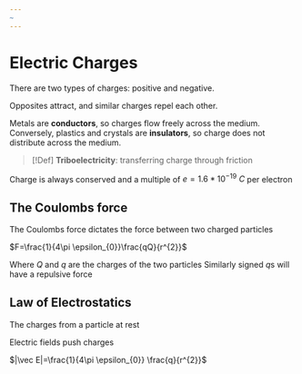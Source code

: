 ```yaml
---
~
---
```

# Electric Charges

There are two types of charges: positive and negative.

Opposites attract, and similar charges repel each other.

Metals are **conductors**, so charges flow freely across the medium. Conversely, plastics and crystals are **insulators**, so charge does not distribute across the medium.

>[!Def]
>**Triboelectricity**: transferring charge through friction

Charge is always conserved and a multiple of $e=1.6*10^{-19}~C$ per electron

## The Coulombs force

The Coulombs force dictates the force between two charged particles

$F=\frac{1}{4\pi \epsilon_{0}}\frac{qQ}{r^{2}}$

Where $Q$ and $q$ are the charges of the two particles
Similarly signed $q$s will have a repulsive force

## Law of Electrostatics

The charges from a particle at rest

Electric fields push charges

$|\vec E|=\frac{1}{4\pi \epsilon_{0}} \frac{q}{r^{2}}$

